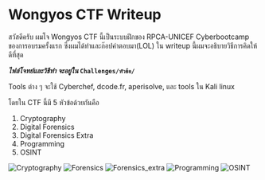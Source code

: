 # Wongyos CTF Writeup
สวัสดีครับ ผมโจ Wongyos CTF นี้เป็นระบบฝึกของ RPCA-UNICEF Cyberbootcamp ของการอบรมครั้งแรก ซึ่งผมได้ทำและก๊อปคำตอบมา(LOL) ใน writeup นี้ผมจะอธิบายวิธีการคิดให้ดีที่สุด

**_ไฟล์โจทย์และวิธีทำ จะอยู่ใน_ `Challenges/หัวข้อ/`**

Tools ต่าง ๆ จะใช้ Cyberchef, dcode.fr, aperisolve, และ tools ใน Kali linux

โดยใน CTF นี้มี 5 หัวข้อด้วยกันคือ

1. Cryptography
2. Digital Forensics
3. Digital Forensics Extra
4. Programming
5. OSINT


![Cryptography](https://github.com/joeKody/wongyos-ctf-writeup/assets/115410150/8c1c499f-3c6a-41bf-8099-d0dd5bdaa7eb)
![Forensics](https://github.com/joeKody/wongyos-ctf-writeup/assets/115410150/44da2fe2-648f-4f99-9714-50b63f3d8c99)
![Forensics_extra](https://github.com/joeKody/wongyos-ctf-writeup/assets/115410150/df5720f4-f581-4923-93a0-dbeb772b1b88)
![Programming](https://github.com/joeKody/wongyos-ctf-writeup/assets/115410150/811ae6b5-06fe-46a9-835e-8d07ac427ca7)
![OSINT](https://github.com/joeKody/wongyos-ctf-writeup/assets/115410150/802f1b00-157b-447a-9efe-1f1ff471d0f9)
